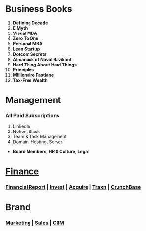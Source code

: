 # Business Books
1. **Defining Decade**
6. **E Myth**  
7. **Visual MBA**  
8. **Zero To One** 
9. **Personal MBA**
10. **Lean Startup**  
11. **Dotcom Secrets**
12. **Almanack of Naval Ravikant**  
13. **Hard Thing About Hard Things** 
1. **Principles**  
5. **Millionaire Fastlane** 
7. **Tax-Free Wealth**

# Management

### All Paid Subscriptions

1. LinkedIn
3. Notion, Slack
4. Team & Task Management
2. Domain, Hosting, Server

- **Board Members, HR & Culture, Legal**

# [Finance](https://www.msn.com/en-xl/money)

### [Financial Report](https://www.annualreports.com/) | [Invest](https://venture.angellist.com/) | [Acquire](https://flippa.com) | [Traxn](https://tracxn.com) | [CrunchBase](https://www.crunchbase.com)

# Brand

### [Marketing](https://www.semrush.com/projects) | [Sales](https://www.engagebay.com/) | [CRM](https://www.nextiva.com)
